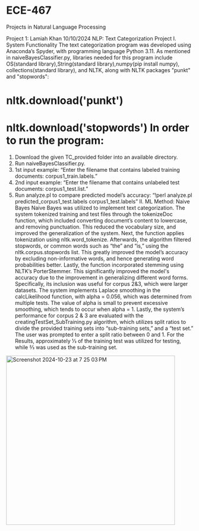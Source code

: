 # ECE-467
Projects in Natural Language Processing

Project 1: 
Lamiah Khan 10/10/2024 NLP: Text Categorization Project
I. System Functionality
The text categorization program was developed using Anaconda’s Spyder, with programming language Python 3.11. As mentioned in naiveBayesClassifier.py, libraries needed for this program include OS(standard library),String(standard library),numpy(pip install numpy), collections(standard library), and NLTK, along with NLTK packages "punkt" and "stopwords":
# nltk.download('punkt')
# nltk.download('stopwords') In order to run the program:
1. Download the given TC_provided folder into an available directory.
2. Run naiveBayesClassifier.py.
3. 1st input example: “Enter the filename that contains labeled training documents:
corpus1_train.labels.”
4. 2nd input example: “Enter the filename that contains unlabeled test documents: corpus1_test.list.”
5. Run analyze.pl to compare predicted model’s accuracy: “!perl analyze.pl
predicted_corpus1_test.labels corpus1_test.labels”
II. ML Method: Naive Bayes
Naive Bayes was utilized to implement text categorization. The system tokenized training and test files through the tokenizeDoc function, which included converting document’s content to lowercase, and removing punctuation. This reduced the vocabulary size, and improved the generalization of the system. Next, the function applies tokenization using nltk.word_tokenize. Afterwards, the algorithm filtered stopwords, or common words such as “the” and “is,” using the nltk.corpus.stopwords list. This greatly improved the model’s accuracy by excluding non-informative words, and hence generating word probabilities better. Lastly, the function incorporated stemming using NLTK’s PorterStemmer. This significantly improved the model's accuracy due to the improvement in generalizing different word forms. Specifically, its inclusion was useful for corpus 2&3, which were larger datasets.
The system implements Laplace smoothing in the calcLikelihood function, with alpha = 0.056, which was determined from multiple tests. The value of alpha is small to prevent excessive smoothing, which tends to occur when alpha = 1.
Lastly, the system’s performance for corpus 2 & 3 are evaluated with the creatingTestSet_SubTraining.py algorithm, which utilizes split ratios to divide the provided training sets into “sub-training sets,” and a “test set.” The user was prompted to enter a split ratio between 0 and 1. For the Results, approximately 1⁄3 of the training test was utilized for testing, while 2⁄3 was used as the sub-training set.
<img width="454" alt="Screenshot 2024-10-23 at 7 25 03 PM" src="https://github.com/user-attachments/assets/9e3fc557-cbd7-4e6d-b2e3-a88358fc4254">

